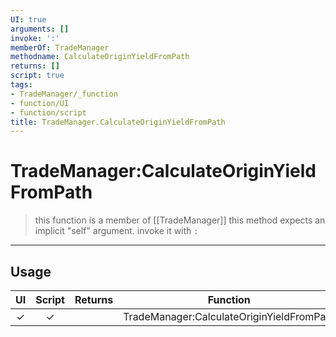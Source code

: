 ```yaml
---
UI: true
arguments: []
invoke: ':'
memberOf: TradeManager
methodname: CalculateOriginYieldFromPath
returns: []
script: true
tags:
- TradeManager/_function
- function/UI
- function/script
title: TradeManager.CalculateOriginYieldFromPath
---
```

# TradeManager:CalculateOriginYieldFromPath
> this function is a member of [[TradeManager]]
> this method expects an implicit "self" argument. invoke it with `:`
-----
## Usage
|  UI | Script | Returns | Function | Arguments |
|:---:|:------:|-------:|:--------:|:---------|
|✓|✓||TradeManager:CalculateOriginYieldFromPath||
